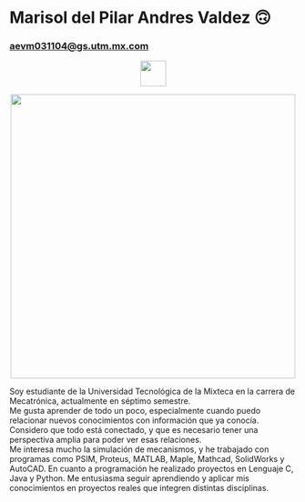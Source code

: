 # Marisol del Pilar Andres Valdez :upside_down_face: 
### aevm031104@gs.utm.mx.com
<p align="center">
  <img src="https://media.tenor.com/P2jzJOarlwYAAAAi/roblox-forsaken-roblox.gif" width="45">
</p>
<p align="center">
  <img src="https://i.pinimg.com/originals/f2/c7/f6/f2c7f62b7cfa21d1e92088c855aa3bd4.gif" width="500">
</p>
<p align="center">

Soy estudiante de la Universidad Tecnológica de la Mixteca en la carrera de Mecatrónica, actualmente en séptimo semestre.  
Me gusta aprender de todo un poco, especialmente cuando puedo relacionar nuevos conocimientos con información que ya conocía.  
Considero que todo está conectado, y que es necesario tener una perspectiva amplia para poder ver esas relaciones.  
Me interesa mucho la simulación de mecanismos, y he trabajado con programas como PSIM, Proteus, MATLAB, Maple, Mathcad, SolidWorks y AutoCAD. 
En cuanto a programación he realizado proyectos en Lenguaje C, Java y Python. 
Me entusiasma seguir aprendiendo y aplicar mis conocimientos en proyectos reales que integren distintas disciplinas.

</p>
